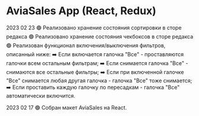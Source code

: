 #   AviaSales App (React, Redux)

2023 02 23
🟢 Реализовано хранение состояния сортировки в сторе редакса
🟢 Реализовано хранение состояния чекбоксов в сторе редакса
🟢 Реализован функционал включения/выключения фильтров, описанный ниже:
  ➡️ Если включается галочка "Все" - проставляются галочки всем остальным фильтрам;
  ➡️ Если снимается галочка "Все" - снимаются все остальные фильтры;
  ➡️ Если при включенной галочке "Все" снимается любая другая галочка - галочка "Все" тоже снимается;
  ➡️ Если проставить каждую галочку по пересадкам - галочка "Все" автоматически включится.

2023 02 17
🟢 Собран макет AviaSales на React.